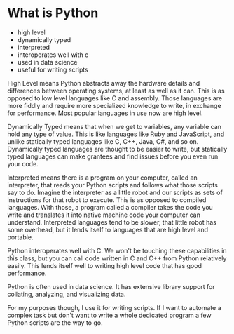 # What is Python

- high level
- dynamically typed
- interpreted
- interoperates well with c
- used in data science
- useful for writing scripts

High Level means Python abstracts away the hardware details and differences between operating systems, at least as well as it can. This is as opposed to low level languages like C and assembly. Those languages are more fiddly and require more specialized knowledge to write, in exchange for performance. Most popular languages in use now are high level.

Dynamically Typed means that when we get to variables, any variable can hold any type of value. This is like languages like Ruby and JavaScript, and unlike statically typed languages like C, C++, Java, C#, and so on. Dynamically typed languages are thought to be easier to write, but statically typed languages can make grantees and find issues before you even run your code.

Interpreted means there is a program on your computer, called an interpreter, that reads your Python scripts and follows what those scripts say to do. Imagine the interpreter as a little robot and our scripts as sets of instructions for that robot to execute. This is as opposed to compiled languages. With those, a program called a compiler takes the code you write and translates it into native machine code your computer can understand. Interpreted languages tend to be slower, that little robot has some overhead, but it lends itself to languages that are high level and portable.

Python interoperates well with C. We won't be touching these capabilities in this class, but you can call code written in C and C++ from Python relatively easily. This lends itself well to writing high level code that has good performance.

Python is often used in data science. It has extensive library support for collating, analyzing, and visualizing data.

For my purposes though, I use it for writing scripts. If I want to automate a complex task but don't want to write a whole dedicated program a few Python scripts are the way to go.
